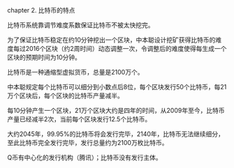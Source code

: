 chapter 2. 比特币的特点

比特币系统靠调节难度系数保证比特币不被太快挖完。

为了保证比特币稳定在约10分钟挖出一个区块，中本聪设计挖矿获得比特币的难度每过2016个区块（约2周时间）动态调整一次，令调整后的难度使得每生成一个区块的预期时间为10分钟。

比特币是一种通缩型虚拟货币，总量是2100万个。

中本聪规定每个比特币可以细分到小数点后8位，每个区块发行50个比特币，每21万个区块后，每个区块的比特币产量减半。

每10分钟产生一个区块，21万个区块大约是四年的时间，从2009年至今，比特币产量已经减半2次，当前每个区块发行12.5个比特币。

大约2045年，99.95%的比特币将会发行完毕，2140年，比特币无法继续细分，至此比特币完全发行完毕，发行总量约为2100万枚比特币。

Q币有中心化的发行机构（腾讯）；比特币没有发行主体。